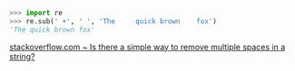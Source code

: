 ```py
>>> import re
>>> re.sub(' +', ' ', 'The     quick brown    fox')
'The quick brown fox'
```
[stackoverflow.com ~ Is there a simple way to remove multiple spaces in a string?](https://stackoverflow.com/a/1546244)

